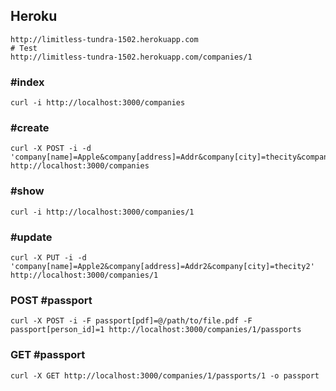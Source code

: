 ## Heroku
	http://limitless-tundra-1502.herokuapp.com
	# Test
	http://limitless-tundra-1502.herokuapp.com/companies/1

### #index
	curl -i http://localhost:3000/companies

### #create
	curl -X POST -i -d 'company[name]=Apple&company[address]=Addr&company[city]=thecity&company[country]=thecountry' http://localhost:3000/companies

### #show
	curl -i http://localhost:3000/companies/1

### #update
	curl -X PUT -i -d 'company[name]=Apple2&company[address]=Addr2&company[city]=thecity2' http://localhost:3000/companies/1

### POST #passport
	curl -X POST -i -F passport[pdf]=@/path/to/file.pdf -F passport[person_id]=1 http://localhost:3000/companies/1/passports

### GET #passport
	curl -X GET http://localhost:3000/companies/1/passports/1 -o passport